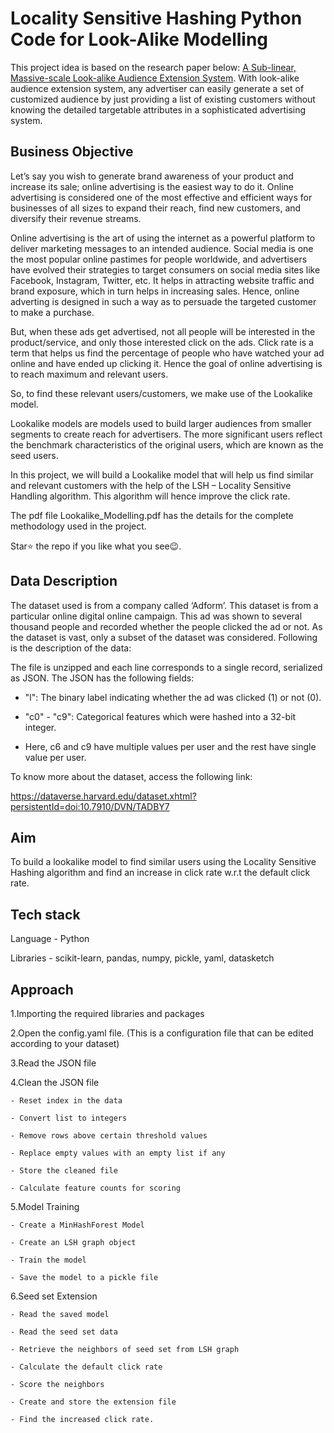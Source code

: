 # Locality Sensitive Hashing Python Code for Look-Alike Modelling

This project idea is based on the research paper below: [A Sub-linear, Massive-scale Look-alike Audience Extension System](http://proceedings.mlr.press/v53/ma16.pdf). With look-alike audience extension system, any advertiser can easily generate a set of customized audience by just providing a list of existing customers without knowing the detailed targetable attributes in a sophisticated advertising system.

## Business Objective

Let’s say you wish to generate brand awareness of your product and increase its sale; online advertising is the easiest way to do it. Online advertising is considered one of the most effective and efficient ways for businesses of all sizes to expand their reach, find new customers, and diversify their revenue streams.

 

Online advertising is the art of using the internet as a powerful platform to deliver marketing messages to an intended audience. Social media is one the most popular online pastimes for people worldwide, and advertisers have evolved their strategies to target consumers on social media sites like Facebook, Instagram, Twitter, etc. It helps in attracting website traffic and brand exposure, which in turn helps in increasing sales. Hence, online adverting is designed in such a way as to persuade the targeted customer to make a purchase. 

 

But, when these ads get advertised, not all people will be interested in the product/service, and only those interested click on the ads. Click rate is a term that helps us find the percentage of people who have watched your ad online and have ended up clicking it. Hence the goal of online advertising is to reach maximum and relevant users. 

 

So, to find these relevant users/customers, we make use of the Lookalike model. 

Lookalike models are models used to build larger audiences from smaller segments to create reach for advertisers. The more significant users reflect the benchmark characteristics of the original users, which are known as the seed users. 

 

In this project, we will build a Lookalike model that will help us find similar and relevant customers with the help of the LSH – Locality Sensitive Handling algorithm. This algorithm will hence improve the click rate.


The pdf file Lookalike_Modelling.pdf has the details for the complete methodology used in the project.


Star⭐ the repo if you like what you see😉.

 

## Data Description 


The dataset used is from a company called ‘Adform’. This dataset is from a particular online digital online campaign. This ad was shown to several thousand people and recorded whether the people clicked the ad or not. As the dataset is vast, only a subset of the dataset was considered. Following is the description of the data:

 

The file is unzipped and each line corresponds to a single record, serialized as JSON. The JSON has the following fields:

- "l": The binary label indicating whether the ad was clicked (1) or not (0).

- "c0" - "c9": Categorical features which were hashed into a 32-bit integer.

- Here, c6 and c9 have multiple values per user and the rest have single value per user.

To know more about the dataset, access the following link:

https://dataverse.harvard.edu/dataset.xhtml?persistentId=doi:10.7910/DVN/TADBY7

 

## Aim


To build a lookalike model to find similar users using the Locality Sensitive Hashing algorithm and find an increase in click rate w.r.t the default click rate.


## Tech stack 

Language - Python

Libraries - scikit-learn, pandas, numpy, pickle, yaml, datasketch 

 

## Approach 

1.Importing the required libraries and packages

2.Open the config.yaml file. (This is a configuration file that can be edited according to your dataset)

3.Read the JSON file

4.Clean the JSON file

    - Reset index in the data
    
    - Convert list to integers
    
    - Remove rows above certain threshold values
    
    - Replace empty values with an empty list if any
    
    - Store the cleaned file
    
    - Calculate feature counts for scoring
    
5.Model Training

    - Create a MinHashForest Model
    
    - Create an LSH graph object
    
    - Train the model
    
    - Save the model to a pickle file
    
6.Seed set Extension

    - Read the saved model
    
    - Read the seed set data
    
    - Retrieve the neighbors of seed set from LSH graph
    
    - Calculate the default click rate
    
    - Score the neighbors
    
    - Create and store the extension file
    
    - Find the increased click rate.
